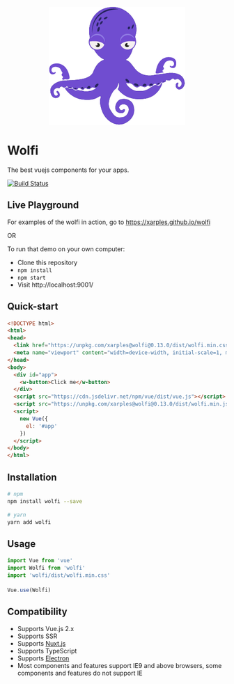 
<p align="center">
  <img src="/logo.png" alt="Wolfi">
</p>

# Wolfi 

The best vuejs components for your apps.

[![Build Status](https://travis-ci.org/xarples/wolfi.svg?branch=master)](https://travis-ci.org/xarples/wolfi)

## Live Playground

For examples of the wolfi in action, go to https://xarples.github.io/wolfi

OR

To run that demo on your own computer:
* Clone this repository
* `npm install`
* `npm start`
* Visit http://localhost:9001/

## Quick-start

```html
<!DOCTYPE html>
<html>
<head>
  <link href="https://unpkg.com/xarples@wolfi@0.13.0/dist/wolfi.min.css" rel="stylesheet">
  <meta name="viewport" content="width=device-width, initial-scale=1, maximum-scale=1, user-scalable=no, minimal-ui">
</head>
<body>
  <div id="app">
    <w-button>Click me</w-button>
  </div>
  <script src="https://cdn.jsdelivr.net/npm/vue/dist/vue.js"></script>
  <script src="https://unpkg.com/xarples@wolfi@0.13.0/dist/wolfi.min.js"></script>
  <script>
    new Vue({
      el: '#app'
    })
  </script>
</body>
</html>
```

## Installation

``` bash
# npm
npm install wolfi --save
```

``` bash
# yarn
yarn add wolfi
```

## Usage

```javascript
import Vue from 'vue'
import Wolfi from 'wolfi'
import 'wolfi/dist/wolfi.min.css'

Vue.use(Wolfi)
```

## Compatibility

- Supports Vue.js 2.x
- Supports SSR
- Supports [Nuxt.js](https://nuxtjs.org/)
- Supports TypeScript
- Supports [Electron](http://electron.atom.io/)
- Most components and features support IE9 and above browsers, some components and features do not support IE

